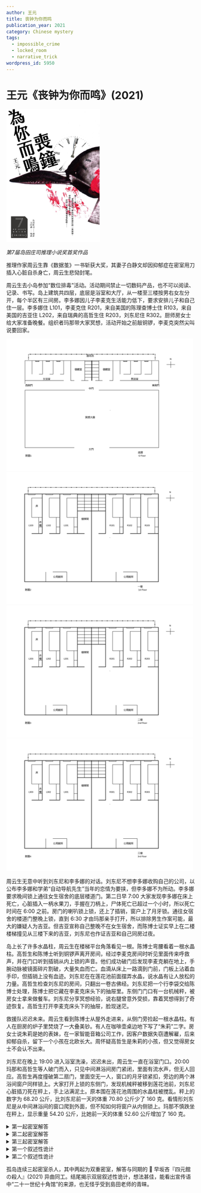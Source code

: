 ```yaml
---
author: 王元
title: 丧钟为你而鸣
publication_year: 2021
category: Chinese mystery
tags:
  - impossible_crime
  - locked_room
  - narrative_trick
wordpress_id: 5950
---
```


# 王元《丧钟为你而鸣》(2021)

<img src=images/2021_cover.jpg width=250/>

<i>第7届岛田庄司推理小说奖首奖作品</i>

推理作家周云生靠《数据茧》一书斩获大奖，其妻子白静文却因抑郁症在密室用刀插入心脏自杀身亡，周云生悲恸封笔。

周云生去小岛参加“数位排毒”活动。活动期间禁止一切数码产品，也不可以阅读、记录、书写。岛上建筑共四层，底层是浴室和大厅，从一楼至三楼按男右女左分开，每个半区有三间房。李多娜因儿子李麦克生活能力低下，要求安排儿子和自己住一层。李多娜住 L101，李麦克住 R201，来自美国的陈理查博士住 R103，来自美国的吉亚住 L202，来自瑞典的高哲生住 R203，刘东尼住 R302。厨师房女士给大家准备晚餐。组织者玛那带大家冥想，活动开始之前敲铜锣，李麦克突然尖叫说要回家。

<img src=images/2021_f1.jpg width=500/>
<img src=images/2021_f2.jpg width=500/>
<img src=images/2021_f3.jpg width=500/>
<img src=images/2021_f4.jpg width=500/>

周云生无意中听到刘东尼和李多娜的对话。刘东尼不想李多娜收购自己的公司，以公布李多娜和学弟“自动导航先生”当年的恋情为要挟，但李多娜不为所动。李多娜要求晚间锁上通往女生宿舍的底层楼道门。第二日早 7:00 大家发现李多娜在床上死亡，心脏插入一柄水果刀，手握在刀柄上，尸体死亡已超过一个小时，所以死亡时间在 6:00 之前。房门的喇叭锁上锁，还上了插销，窗户上了月牙锁。通往女宿舍的楼道门整晚上锁，直到 6:30 才由玛那亲手打开，所以排除男生作案可能，最大的嫌疑人为吉亚。但吉亚宣称自己整晚不在女生宿舍，而陈博士证实早上在二楼楼梯撞见从三楼下来的吉亚，刘东尼也作证吉亚和自己同房过夜。

岛上长了许多水晶柱，周云生在楼梯平台角落看见一根。陈博士弯腰看着一根水晶柱。高哲生和陈博士听到铜锣声离开房间，经过李麦克房间时听见里面传来呼救声，并在门口听到插销从内上锁的声音。他们成功破门后发现李麦克躺在地上，手腕动脉被镜面碎片割破，大量失血而亡。血滴从床上一路滴到门前，门板上沾着血手印，但插销上没有血迹。刘东尼在在莲花池前面摆弄水晶，说水晶有让人放松的力量。高哲生检查刘东尼的房间，只翻出一卷古佛经。刘东尼把一个行李袋交给陈博士处理，陈博士把它藏在李麦克床头下的抽屉里。东侧门门口有一台机械秤，被房女士拿来做餐车。刘东尼分享冥想经验，说右腿曾意外受损，靠着冥想得到了奇迹恢复。高哲生打开李麦克床头下的抽屉，脸现迷茫。

救援队迟迟未来。周云生看到陈博士从屋外走进来，从侧门旁捡起一根水晶柱。有人在厨房的炉子里焚烧了一大叠美钞。有人在咖啡壶桌边地下写了“朱莉”二字。房女士说朱莉是她的表妹，在一家智能音箱公司工作，因客户数据失窃遭解雇，后来抑郁自杀，留下一个小孩在北欧长大。周怀疑高哲生是朱莉的小孩，但又觉得房女士不会认不出来。

刘东尼在晚上 19:00 进入浴室洗澡，迟迟未出，周云生一直在浴室门口。20:00 玛那和高哲生等人破门而入，只见中间淋浴间房门紧闭，里面有流水声，但无人回应。高哲生再度撞破第二扇门，里面空无一人，窗口的月牙锁紧扣，旁边的两个淋浴间窗户同样锁上。大家打开上锁的东侧门，发现机械秤被移到莲花池前，刘东尼心脏插刀死在秤上，手上沾满泥土。原本围在莲花池周围的水晶柱被搅乱。秤上的数字为 68.20 公斤，比刘东尼前一天的体重 70.80 公斤少了 160 克。看情形刘东尼是从中间淋浴间的窗口爬到外面，但不知如何将窗户从内侧锁上。玛那不慎跌坐在秤上，显示重量 54.20 公斤，比她前一天的体重 52.60 公斤增加了 160 克。

<details><summary>第一起密室解答</summary>
陈理查是高度路痴，靠水晶柱做地标找路。凶手是吉亚，她下楼调换了男女宿舍的牌子，并把陈博士的行李搬到自己房间，让陈博士误以为自己在男宿舍，但他其实整晚都在女宿舍二楼，而吉亚偷偷换到女宿舍三楼。吉亚提前破坏了二楼房间门锁，所以不需要调换钥匙。二楼只住了陈博士一人，所以不用担心被别人看见。吉亚给陈博士下了镇静剂，这样第二天他不会太早下来餐厅。吉亚听到陈博士下楼的脚步声，同时下楼假装偶遇。陈博士是当年和李多娜交往的“自动导航先生”，他误以为被刘东尼识破身份，所以供他驱使。房门插销使用了记忆材料，听到铜锣声会自动上锁。
</details>

<details><summary>第二起密室解答</summary>
李麦克重度网瘾爆发，失控捶打床尾镜子，不慎割伤手腕动脉，仓皇下床走到房门口，但从小只会用声控开门，不会拉开插销及旋转喇叭锁，终因失血过多而死。高哲生和陈博士跑到李麦克门前之际，铜锣声正好结束，房门插销自动上锁。
</details>

<details><summary>第三起密室解答</summary>
刘东尼使用一种4D打印的外骨骼装置辅助行走，该骨骼像皮肤一样贴在身上，重量仅有 160 克。刘东尼每天七点洗澡换电池，说靠冥想治好腿伤是假话。驱动骨骼的是一种全息微型电池，外形和水晶柱类似。刘东尼让陈博士移走的行李袋里面装着电池。吉亚将电池丢入莲花池，刘东尼找不到水晶柱，外骨骼电源耗尽，无法行动，只好爬上有轮子的机械秤当作轮椅滑动，所以手指甲里有泥。凶手玛那从女浴室的淋浴间窗户爬出，杀死同样爬出淋浴间躺在机械秤上的刘东尼，然后爬进刘东尼的淋浴间，打开花洒，锁上窗户月牙锁，走出淋浴间外，转身进入左边的淋浴间，从窗口钻出，通过莲花池回到女浴室的淋浴间，洗完澡后走出女浴室。在大家撞开男浴室门后，她趁大家的注意力集中在中间的淋浴间，把左边淋浴间的月牙锁锁上，完成密室。
</details>

<details><summary>第一个叙述性诡计</summary>
故事不是发生在 2020 年，而是发生在 2043 年。房女士提到朱莉的儿子和高哲生一样大，都是二十五岁，最后一次见面是在朱莉葬礼上。朱莉和白静文同年去世，当时外甥两岁，所以那是二十三年前的事，所以今年是 2043 年。高哲生打开抽屉时脸现迷茫，是因为见到了从未见过的美钞。吉亚看到古佛经时说“从没见过这样的东西”，是因为从未见过实体书。岛上没有纸笔，是因为在未来人们已不用纸笔书写。李多娜认不出陈博士的样子，是因为陈博士面貌衰老。陈博士烧了钞票之后很惊慌，所以写下“朱莉”转移视线。
</details>

<details><summary>第二个叙述性诡计</summary>
吉亚和玛那是恋人（伏线：吉亚把最后一杯咖啡倒给自己，无视未喝咖啡的玛那，因为知道玛那不喝咖啡）。玛那的真实身份是周云生的女儿周未来，她性别认同为男孩，所以周云生称其为“儿子”。
</details>

孤岛连续三起密室杀人，其中两起为双重密室，解答与同期的 📖 早坂吝『四元館の殺人』(2021) 异曲同工。结尾揭示双层叙述性诡计，想法甚佳，能看出宣传语中“二十一世纪十角馆”的来源，也无怪乎受到島田老师的青睐。